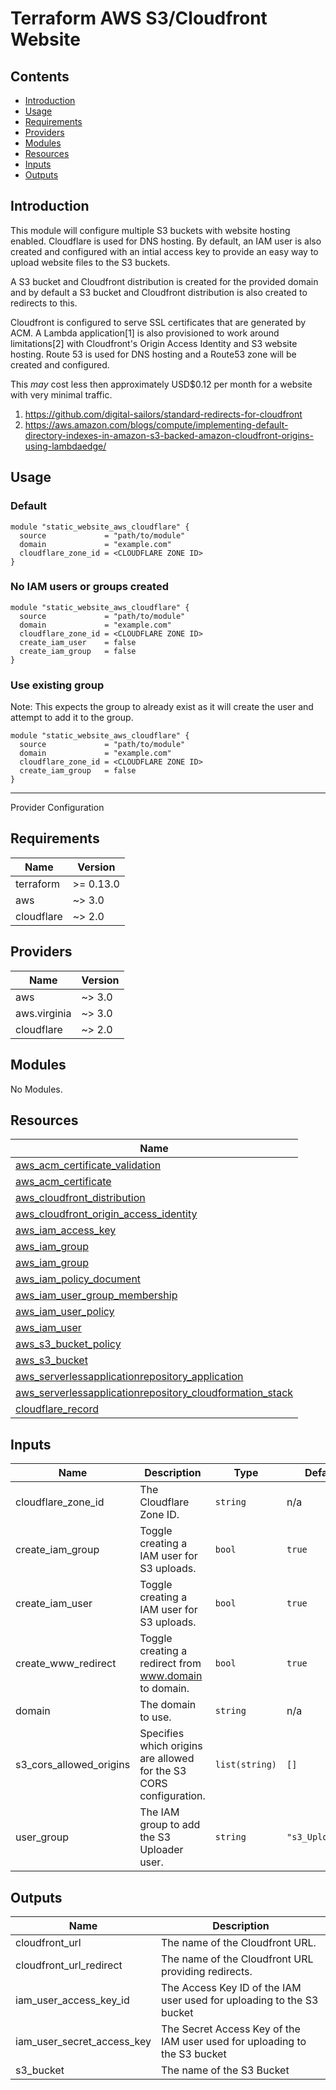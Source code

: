 # Terraform AWS S3/Cloudfront Website

## Contents
- [Introduction](#introduction)
- [Usage](#usage)
- [Requirements](#requirements)
- [Providers](#providers)
- [Modules](#modules)
- [Resources](#resources)
- [Inputs](#inputs)
- [Outputs](#outputs)

## Introduction

This module will configure multiple S3 buckets with website hosting enabled. Cloudflare is used for DNS hosting. By default, an IAM user is also created and configured with an intial access key to provide an easy way to upload website files to the S3 buckets.

A S3 bucket and Cloudfront distribution is created for the provided domain and by default a S3 bucket and Cloudfront distribution is also created to redirects to this.

Cloudfront is configured to serve SSL certificates that are generated by ACM. A Lambda application[1] is also provisioned to work around limitations[2] with Cloudfront's Origin Access Identity and S3 website hosting. Route 53 is used for DNS hosting and a Route53 zone will be created and configured.

This _may_ cost less then approximately USD$0.12 per month for a website with very minimal traffic.

1. https://github.com/digital-sailors/standard-redirects-for-cloudfront
1. https://aws.amazon.com/blogs/compute/implementing-default-directory-indexes-in-amazon-s3-backed-amazon-cloudfront-origins-using-lambdaedge/

## Usage

### Default
```hcl
module "static_website_aws_cloudflare" {
  source             = "path/to/module"
  domain             = "example.com"
  cloudflare_zone_id = <CLOUDFLARE ZONE ID>
}
```

### No IAM users or groups created
```hcl
module "static_website_aws_cloudflare" {
  source             = "path/to/module"
  domain             = "example.com"
  cloudflare_zone_id = <CLOUDFLARE ZONE ID>
  create_iam_user    = false
  create_iam_group   = false
}
```

### Use existing group

Note: This expects the group to already exist as it will create the user and attempt to add it to the group.

```hcl
module "static_website_aws_cloudflare" {
  source             = "path/to/module"
  domain             = "example.com"
  cloudflare_zone_id = <CLOUDFLARE ZONE ID>
  create_iam_group   = false
}
```

---

<!-- BEGINNING OF PRE-COMMIT-TERRAFORM DOCS HOOK -->
Provider Configuration

## Requirements

| Name | Version |
|------|---------|
| terraform | >= 0.13.0 |
| aws | ~> 3.0 |
| cloudflare | ~> 2.0 |

## Providers

| Name | Version |
|------|---------|
| aws | ~> 3.0 |
| aws.virginia | ~> 3.0 |
| cloudflare | ~> 2.0 |

## Modules

No Modules.

## Resources

| Name |
|------|
| [aws_acm_certificate_validation](https://registry.terraform.io/providers/hashicorp/aws/3.0/docs/resources/acm_certificate_validation) |
| [aws_acm_certificate](https://registry.terraform.io/providers/hashicorp/aws/3.0/docs/resources/acm_certificate) |
| [aws_cloudfront_distribution](https://registry.terraform.io/providers/hashicorp/aws/3.0/docs/resources/cloudfront_distribution) |
| [aws_cloudfront_origin_access_identity](https://registry.terraform.io/providers/hashicorp/aws/3.0/docs/resources/cloudfront_origin_access_identity) |
| [aws_iam_access_key](https://registry.terraform.io/providers/hashicorp/aws/3.0/docs/resources/iam_access_key) |
| [aws_iam_group](https://registry.terraform.io/providers/hashicorp/aws/3.0/docs/data-sources/iam_group) |
| [aws_iam_group](https://registry.terraform.io/providers/hashicorp/aws/3.0/docs/resources/iam_group) |
| [aws_iam_policy_document](https://registry.terraform.io/providers/hashicorp/aws/3.0/docs/data-sources/iam_policy_document) |
| [aws_iam_user_group_membership](https://registry.terraform.io/providers/hashicorp/aws/3.0/docs/resources/iam_user_group_membership) |
| [aws_iam_user_policy](https://registry.terraform.io/providers/hashicorp/aws/3.0/docs/resources/iam_user_policy) |
| [aws_iam_user](https://registry.terraform.io/providers/hashicorp/aws/3.0/docs/resources/iam_user) |
| [aws_s3_bucket_policy](https://registry.terraform.io/providers/hashicorp/aws/3.0/docs/resources/s3_bucket_policy) |
| [aws_s3_bucket](https://registry.terraform.io/providers/hashicorp/aws/3.0/docs/resources/s3_bucket) |
| [aws_serverlessapplicationrepository_application](https://registry.terraform.io/providers/hashicorp/aws/3.0/docs/data-sources/serverlessapplicationrepository_application) |
| [aws_serverlessapplicationrepository_cloudformation_stack](https://registry.terraform.io/providers/hashicorp/aws/3.0/docs/resources/serverlessapplicationrepository_cloudformation_stack) |
| [cloudflare_record](https://registry.terraform.io/providers/cloudflare/cloudflare/2.0/docs/resources/record) |

## Inputs

| Name | Description | Type | Default | Required |
|------|-------------|------|---------|:--------:|
| cloudflare\_zone\_id | The Cloudflare Zone ID. | `string` | n/a | yes |
| create\_iam\_group | Toggle creating a IAM user for S3 uploads. | `bool` | `true` | no |
| create\_iam\_user | Toggle creating a IAM user for S3 uploads. | `bool` | `true` | no |
| create\_www\_redirect | Toggle creating a redirect from www.domain to domain. | `bool` | `true` | no |
| domain | The domain to use. | `string` | n/a | yes |
| s3\_cors\_allowed\_origins | Specifies which origins are allowed for the S3 CORS configuration. | `list(string)` | `[]` | no |
| user\_group | The IAM group to add the S3 Uploader user. | `string` | `"s3_Uploaders"` | no |

## Outputs

| Name | Description |
|------|-------------|
| cloudfront\_url | The name of the Cloudfront URL. |
| cloudfront\_url\_redirect | The name of the Cloudfront URL providing redirects. |
| iam\_user\_access\_key\_id | The Access Key ID of the IAM user used for uploading to the S3 bucket |
| iam\_user\_secret\_access\_key | The Secret Access Key of the IAM user used for uploading to the S3 bucket |
| s3\_bucket | The name of the S3 Bucket |
<!-- END OF PRE-COMMIT-TERRAFORM DOCS HOOK -->
